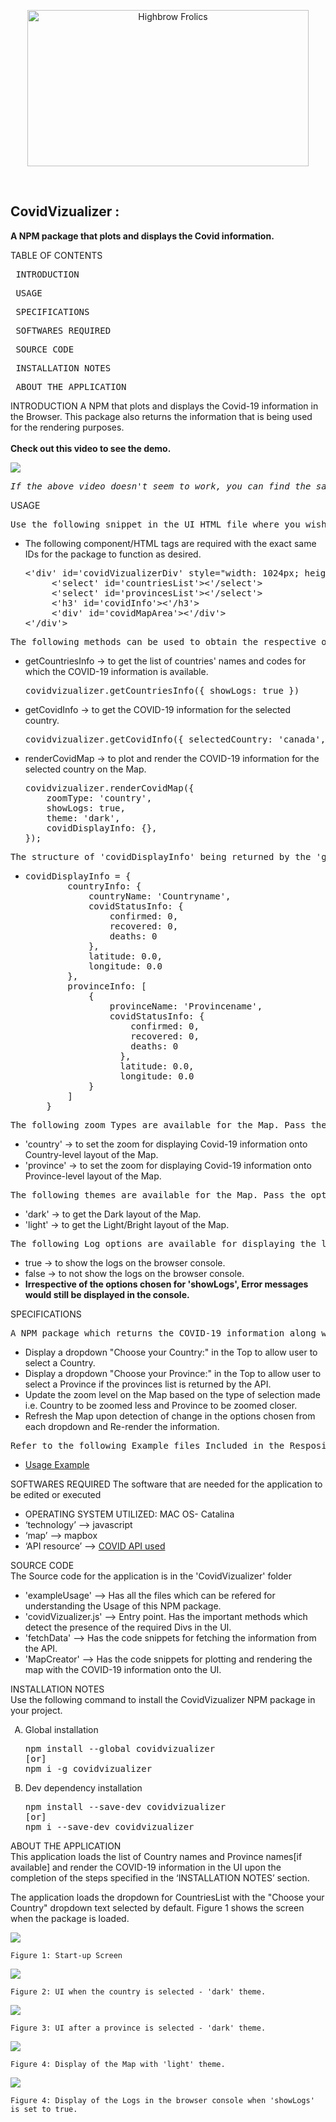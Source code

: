 <p align="center">
  <img width="450" height="250" alt="Highbrow Frolics" src="readme_figs/FullLogo.png">
</p>
</br>
<h2>CovidVizualizer :</h2>
<b>A NPM package that plots and displays the Covid information.</b>

TABLE OF CONTENTS

 <pre> INTRODUCTION </pre>
<pre> USAGE </pre>
<pre> SPECIFICATIONS </pre>
<pre> SOFTWARES REQUIRED </pre>
<pre> SOURCE CODE </pre>
<pre> INSTALLATION NOTES </pre>
<pre> ABOUT THE APPLICATION </pre>

INTRODUCTION
A NPM that plots and displays the Covid-19 information in the Browser. This package also returns the information that is being used for the rendering purposes.
<br><br>
<b>Check out this video to see the demo.</b>

[![](http://img.youtube.com/watch/vi/t9d-gSbb9cw&ab_channel=HighbrowFrolics/0.jpg)](https://www.youtube.com/watch?v=t9d-gSbb9cw&ab_channel=HighbrowFrolics)

<pre><i>If the above video doesn't seem to work, you can find the same clip of Demo at (~/readme_figs/DemoVideos/CovidExtensionDemo.mp4) location.</i></pre>

USAGE

<pre>Use the following snippet in the UI HTML file where you wish the map to be rendered.</pre>
<ul>
<li>The following component/HTML tags are required with the exact same IDs for the package to function as desired.
<pre>
<'div' id='covidVizualizerDiv' style="width: 1024px; height: 512px;">
     <'select' id='countriesList'><'/select'>
     <'select' id='provincesList'><'/select'>
     <'h3' id='covidInfo'><'/h3'>
     <'div' id='covidMapArea'><'/div'>
<'/div'>
</pre>
</li>
</ul>
<pre>The following methods can be used to obtain the respective outcome.</pre>
<ul>
<li>getCountriesInfo -> to get the list of countries' names and codes for which the COVID-19 information is available.
<pre>
covidvizualizer.getCountriesInfo({ showLogs: true })
</pre>
</li>
<li>getCovidInfo -> to get the COVID-19 information for the selected country. 
<pre>
covidvizualizer.getCovidInfo({ selectedCountry: 'canada', showLogs: true })
</pre>
</li>
<li>renderCovidMap -> to plot and render the COVID-19 information for the selected country on the Map.
<pre>
covidvizualizer.renderCovidMap({
    zoomType: 'country',
    showLogs: true,
    theme: 'dark',
    covidDisplayInfo: {},
});
</pre> 
</li>
</ul>

<pre>The structure of 'covidDisplayInfo' being returned by the 'getCovidInfo' method is as follows:</pre>
<ul>
<li>
<pre>
covidDisplayInfo = {
        countryInfo: {
            countryName: 'Countryname',
            covidStatusInfo: {
                confirmed: 0,
                recovered: 0,
                deaths: 0
            },
            latitude: 0.0,
            longitude: 0.0
        },
        provinceInfo: [
            {
                provinceName: 'Provincename',
                covidStatusInfo: {
                    confirmed: 0,
                    recovered: 0,
                    deaths: 0
                  },
                  latitude: 0.0,
                  longitude: 0.0
            }
        ]
    }
</pre>
</li>
</ul>

<pre>The following zoom Types are available for the Map. Pass the option 'zoomType' with one of the following two options:</pre>
<ul>
<li>'country' -> to set the zoom for displaying Covid-19 information onto Country-level layout of the Map. </li>
<li>'province' -> to set the zoom for displaying Covid-19 information onto Province-level layout of the Map. </li>
</ul>

<pre>The following themes are available for the Map. Pass the option 'theme' with one of the following two options:</pre>
<ul>
<li>'dark' -> to get the Dark layout of the Map. </li>
<li>'light' -> to get the Light/Bright layout of the Map. </li>
</ul>

<pre>The following Log options are available for displaying the logs on the browser console. Pass the option 'showLogs' with one of the following two options:</pre>
<ul>
<li>true -> to show the logs on the browser console. </li>
<li>false -> to not show the logs on the browser console. </li>
<li><b> Irrespective of the options chosen for 'showLogs', Error messages would still be displayed in the console. </b></li>
</ul>

SPECIFICATIONS

 <pre>A NPM package which returns the COVID-19 information along with Countries List and Provinces List. It also accepts the Country and Province (if available), then creates the Map to be displayed with COVID-19 information in the region.</pre>
<ul>
<li> Display a dropdown "Choose your Country:" in the Top to allow user to select a Country.</li>
<li> Display a dropdown "Choose your Province:" in the Top to allow user to select a Province if the provinces list is returned by the API.</li>
<li> Update the zoom level on the Map based on the type of selection made i.e. Country to be zoomed less and Province to be zoomed closer.</li>
<li> Refresh the Map upon detection of change in the options chosen from each dropdown and Re-render the information.</li>
</ul>
<pre>Refer to the following Example files Included in the Respository:</pre>
<ul>
<li> <a href='./exampleUsage'>Usage Example</a> </li>
</ul>

SOFTWARES REQUIRED
The software that are needed for the application to be edited or executed

<ul>
<li> OPERATING SYSTEM UTILIZED: MAC OS- Catalina </li>
<li> ‘technology’ --> javascript</li>
<li> ‘map’ --> mapbox</li>
<li> ‘API resource’ --> <a href="https://documenter.getpostman.com/view/10808728/SzS8rjbc#9739c95f-ef1d-489b-97a9-0a6dfe2f74d8">COVID API used</a></li>
</ul>

SOURCE CODE\
 The Source code for the application is in the 'CovidVizualizer' folder

<ul>
<li> 'exampleUsage' --> Has all the files which can be refered for understanding the Usage of this NPM package.</li>
<li> 'covidVizualizer.js' --> Entry point. Has the important methods which detect the presence of the required Divs in the UI.</li>
<li> 'fetchData' --> Has the code snippets for fetching the information from the API.</li>
<li> 'MapCreator' --> Has the code snippets for plotting and rendering the map with the COVID-19 information onto the UI.</li>
</ul>

INSTALLATION NOTES\
 Use the following command to install the CovidVizualizer NPM package in your project.

<ol type="A">
<li> Global installation
<pre>
npm install --global covidvizualizer
[or]
npm i -g covidvizualizer
</pre> 
</li>
<li> Dev dependency installation
<pre>
npm install --save-dev covidvizualizer
[or]
npm i --save-dev covidvizualizer
</pre> 
 </li>
</ol>

ABOUT THE APPLICATION\
 This application loads the list of Country names and Province names[if available] and render the COVID-19 information in the UI upon the completion of the steps specified in the ‘INSTALLATION NOTES’ section.

The application loads the dropdown for CountriesList with the "Choose your Country" dropdown text selected by default. Figure 1 shows the screen when the package is loaded.

![](readme_figs/fig1.png)

    Figure 1: Start-up Screen

![](readme_figs/fig2.png)

    Figure 2: UI when the country is selected - 'dark' theme.

![](readme_figs/fig3.png)

    Figure 3: UI after a province is selected - 'dark' theme.

![](readme_figs/fig4.png)

    Figure 4: Display of the Map with 'light' theme.

![](readme_figs/fig5.png)

    Figure 4: Display of the Logs in the browser console when 'showLogs' is set to true.
